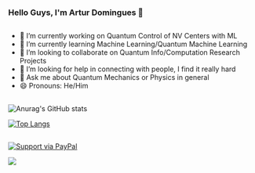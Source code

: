 ### Hello Guys, I'm Artur Domingues 👋
##
- 🔭 I’m currently working on Quantum Control of NV Centers with ML
- 🌱 I’m currently learning Machine Learning/Quantum Machine Learning
- 👯 I’m looking to collaborate on Quantum Info/Computation Research Projects
- 🤔 I’m looking for help in connecting with people, I find it really hard
- 💬 Ask me about Quantum Mechanics or Physics in general
- 😄 Pronouns: He/Him

##
![Anurag's GitHub stats](https://github-readme-stats.vercel.app/api?username=ArturDomingues&show_icons=true&theme=transparent)


[![Top Langs](https://github-readme-stats.vercel.app/api/top-langs/?username=ArturDomingues&langs_count=8)](https://github.com/ArturDomingues/github-readme-stats)

##

[![Support via PayPal](https://cdn.rawgit.com/twolfson/paypal-github-button/1.0.0/dist/button.svg)](https://www.paypal.com/donate/?business=DZ8W87A7EMKQU&no_recurring=0&item_name=Hello%2C+I%E2%80%99m+a+physicist+trying+to+pay+some+bills+while+doing+my+research%2C+any+support+would+help+me+a+lot&currency_code=BRL)

[![](https://img.shields.io/static/v1?label=Sponsor&message=%E2%9D%A4&logo=GitHub&color=%23fe8e86)](https://github.com/sponsors/ArturDomingues)

##  
<!--START_SECTION:badges-->
<!--END_SECTION:badges-->
